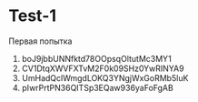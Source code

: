 # Test-1
Первая попытка
1) boJ9jbbUNNfktd78OOpsqOltutMc3MY1
2) CV1DtqXWVFXTvM2F0k09SHz0YwRINYA9
3) UmHadQclWmgdLOKQ3YNgjWxGoRMb5luK
4) pIwrPrtPN36QITSp3EQaw936yaFoFgAB
